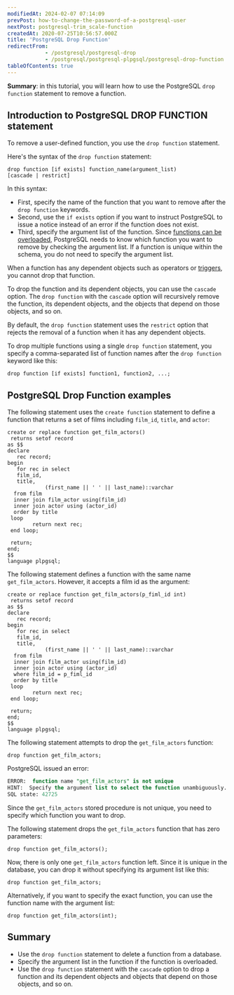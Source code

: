 ```yaml
---
modifiedAt: 2024-02-07 07:14:09
prevPost: how-to-change-the-password-of-a-postgresql-user
nextPost: postgresql-trim_scale-function
createdAt: 2020-07-25T10:56:57.000Z
title: 'PostgreSQL Drop Function'
redirectFrom:
            - /postgresql/postgresql-drop 
            - /postgresql/postgresql-plpgsql/postgresql-drop-function
tableOfContents: true
---
```


**Summary**: in this tutorial, you will learn how to use the PostgreSQL `drop function` statement to remove a function.

## Introduction to PostgreSQL DROP FUNCTION statement

To remove a user-defined function, you use the `drop function` statement.

Here's the syntax of the `drop function` statement:

```
drop function [if exists] function_name(argument_list)
[cascade | restrict]
```

In this syntax:

- First, specify the name of the function that you want to remove after the `drop function` keywords.
- Second, use the `if exists` option if you want to instruct PostgreSQL to issue a notice instead of an error if the function does not exist.
- Third, specify the argument list of the function. Since [functions can be overloaded,](/postgresql/postgresql-plpgsql/plpgsql-function-overloading) PostgreSQL needs to know which function you want to remove by checking the argument list. If a function is unique within the schema, you do not need to specify the argument list.

When a function has any dependent objects such as operators or [triggers](/postgresql/postgresql-triggers), you cannot drop that function.

To drop the function and its dependent objects, you can use the `cascade` option. The `drop function` with the `cascade` option will recursively remove the function, its dependent objects, and the objects that depend on those objects, and so on.

By default, the `drop function` statement uses the `restrict` option that rejects the removal of a function when it has any dependent objects.

To drop multiple functions using a single `drop function` statement, you specify a comma-separated list of function names after the `drop function` keyword like this:

```
drop function [if exists] function1, function2, ...;
```

## PostgreSQL Drop Function examples

The following statement uses the `create function` statement to define a function that returns a set of films including `film_id`, `title`, and `actor`:

```
create or replace function get_film_actors()
 returns setof record
as $$
declare
   rec record;
begin
   for rec in select
   film_id,
   title,
            (first_name || ' ' || last_name)::varchar
  from film
  inner join film_actor using(film_id)
  inner join actor using (actor_id)
  order by title
 loop
        return next rec;
 end loop;

 return;
end;
$$
language plpgsql;
```

The following statement defines a function with the same name `get_film_actors`. However, it accepts a film id as the argument:

```
create or replace function get_film_actors(p_fiml_id int)
 returns setof record
as $$
declare
   rec record;
begin
   for rec in select
   film_id,
   title,
            (first_name || ' ' || last_name)::varchar
  from film
  inner join film_actor using(film_id)
  inner join actor using (actor_id)
  where film_id = p_fiml_id
  order by title
 loop
        return next rec;
 end loop;

 return;
end;
$$
language plpgsql;
```

The following statement attempts to drop the `get_film_actors` function:

```
drop function get_film_actors;
```

PostgreSQL issued an error:

```sql
ERROR:  function name "get_film_actors" is not unique
HINT:  Specify the argument list to select the function unambiguously.
SQL state: 42725
```

Since the `get_film_actors` stored procedure is not unique, you need to specify which function you want to drop.

The following statement drops the `get_film_actors` function that has zero parameters:

```
drop function get_film_actors();
```

Now, there is only one `get_film_actors` function left. Since it is unique in the database, you can drop it without specifying its argument list like this:

```
drop function get_film_actors;
```

Alternatively, if you want to specify the exact function, you can use the function name with the argument list:

```
drop function get_film_actors(int);
```

## Summary

- Use the `drop function` statement to delete a function from a database.
- Specify the argument list in the function if the function is overloaded.
- Use the `drop function` statement with the `cascade` option to drop a function and its dependent objects and objects that depend on those objects, and so on.
